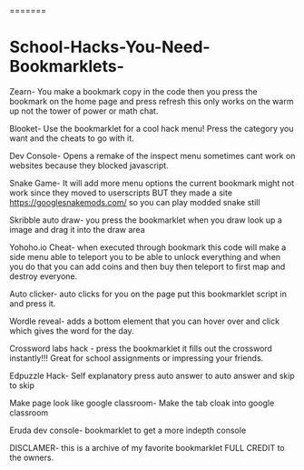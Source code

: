 
=======
# School-Hacks-You-Need-Bookmarklets-
Zearn- You make a bookmark copy in the code then you press the bookmark on the home page and press refresh this only works on the warm up not the tower of power or math chat.


Blooket- Use the bookmarklet for a cool hack menu! Press the category you want and the cheats to go with it.

Dev Console- Opens a remake of the inspect menu sometimes cant work on websites because they blocked javascript.


Snake Game- It will add more menu options the current bookmark might not work since they moved to userscripts BUT they made a site https://googlesnakemods.com/ so you can play modded snake still


Skribble auto draw- you press the bookmarklet when you draw look up a image and drag it into the draw area 


Yohoho.io Cheat- when executed through bookmark this code will make a side menu able to teleport you to be able to unlock everything and when you do that you can add coins and then buy then teleport to first map and destroy everyone.


Auto clicker- auto clicks for you on the page put this bookmarklet script in and press it.


Wordle reveal- adds a bottom element that you can hover over and click which gives the word for the day.

Crossword labs hack - press the bookmarklet it fills out the crossword instantly!!! Great for school assignments or impressing your friends.

Edpuzzle Hack- Self explanatory press auto answer to auto answer and skip to skip 

Make page look like google classroom- Make the tab cloak into google classroom

Eruda dev console- bookmarklet to get a more indepth console


DISCLAMER- this is a archive of my favorite bookmarklet FULL CREDIT to the owners.
